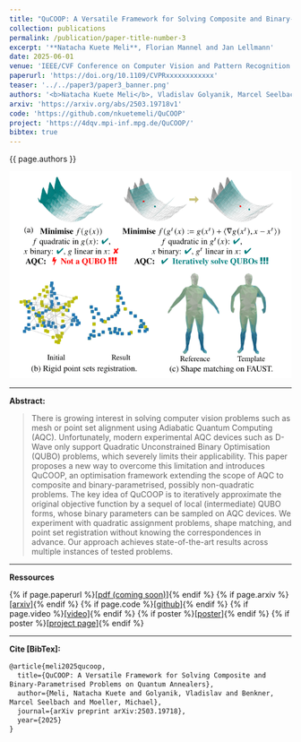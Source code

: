 ```yaml
---
title: "QuCOOP: A Versatile Framework for Solving Composite and Binary-Parametrised Problems on Quantum Annealers"
collection: publications
permalink: /publication/paper-title-number-3
excerpt: '**Natacha Kuete Meli**, Florian Mannel and Jan Lellmann'
date: 2025-06-01
venue: 'IEEE/CVF Conference on Computer Vision and Pattern Recognition (CVPR)'
paperurl: 'https://doi.org/10.1109/CVPRxxxxxxxxxxxx'
teaser: '../../paper3/paper3_banner.png'
authors: '<b>Natacha Kuete Meli</b>, Vladislav Golyanik, Marcel Seelbach Benkner, Michael Moeller'
arxiv: 'https://arxiv.org/abs/2503.19718v1'
code: 'https://github.com/nkuetemeli/QuCOOP'
project: 'https://4dqv.mpi-inf.mpg.de/QuCOOP/'
bibtex: true
---
```


{{ page.authors }}

<img src="/files/paper3/paper3_banner.png" width='700'/>

---
**Abstract:**

>There is growing interest in solving computer vision problems such as mesh or point set alignment using Adiabatic Quantum Computing (AQC). 
Unfortunately, modern experimental AQC devices such as D-Wave only support Quadratic Unconstrained Binary Optimisation (QUBO) problems, which severely limits their applicability. 
This paper proposes a new way to overcome this limitation and introduces QuCOOP, an optimisation framework extending the scope of AQC to composite and binary-parametrised, possibly non-quadratic problems. 
The key idea of QuCOOP is to iteratively approximate the original objective function by a sequel of local (intermediate) QUBO forms, whose binary parameters can be sampled on AQC devices.
We experiment with quadratic assignment problems, shape matching, and point set registration without knowing the correspondences in advance. 
Our approach achieves state-of-the-art results across multiple instances of tested problems.

---
**Ressources**

{% if page.paperurl %}<a href=" {{ page.paperurl }} ">[pdf (coming soon)]</a>{% endif %} 
{% if page.arxiv %}<a href=" {{ page.arxiv }} ">[arxiv]</a>{% endif %} 
{% if page.code %}<a href=" {{ page.code }} ">[github]</a>{% endif %} 
{% if page.video %}<a href=" {{ page.video }} ">[video]</a>{% endif %} 
{% if poster %}<a href=" {{ page.poster }} ">[poster]</a>{% endif %}
{% if poster %}<a href=" {{ page.project }} ">[project page]</a>{% endif %}

---
**Cite [BibTex]:**

    @article{meli2025qucoop,
      title={QuCOOP: A Versatile Framework for Solving Composite and Binary-Parametrised Problems on Quantum Annealers},
      author={Meli, Natacha Kuete and Golyanik, Vladislav and Benkner, Marcel Seelbach and Moeller, Michael},
      journal={arXiv preprint arXiv:2503.19718},
      year={2025}
    }
